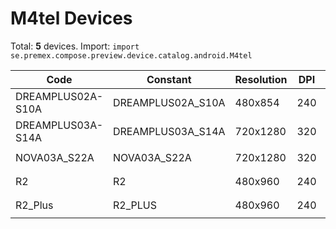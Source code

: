 # M4tel Devices

Total: **5** devices. Import: `import se.premex.compose.preview.device.catalog.android.M4tel`

| Code | Constant | Resolution | DPI | Compose Spec | Preview Usage |
|------|----------|------------|-----|-------------|---------------|
| DREAMPLUS02A-S10A | DREAMPLUS02A_S10A | 480x854 | 240 | `spec:width=480px,height=854px,dpi=240` | `@Preview(device = M4tel.DREAMPLUS02A_S10A)` |
| DREAMPLUS03A-S14A | DREAMPLUS03A_S14A | 720x1280 | 320 | `spec:width=720px,height=1280px,dpi=320` | `@Preview(device = M4tel.DREAMPLUS03A_S14A)` |
| NOVA03A_S22A | NOVA03A_S22A | 720x1280 | 320 | `spec:width=720px,height=1280px,dpi=320` | `@Preview(device = M4tel.NOVA03A_S22A)` |
| R2 | R2 | 480x960 | 240 | `spec:width=480px,height=960px,dpi=240` | `@Preview(device = M4tel.R2)` |
| R2_Plus | R2_PLUS | 480x960 | 240 | `spec:width=480px,height=960px,dpi=240` | `@Preview(device = M4tel.R2_PLUS)` |

<!-- Generated automatically. Do not edit manually. -->

